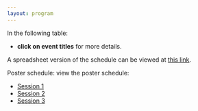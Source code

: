 ```yaml
---
layout: program
---
```


In the following table:
- **click on event titles** for more details.

A spreadsheet version of the schedule can be viewed at [this
link](https://docs.google.com/spreadsheets/d/1P9CUMVTAUvniNOvJa5Vwih_58MP6O04C/edit?usp=sharing&ouid=116357803512731351318&rtpof=true&sd=true).


Poster schedule: view the poster schedule:
- [Session
  1](https://docs.google.com/spreadsheets/d/1yeXYQdq2pFBFrvrEocplgUlkqyOWztpY/edit?gid=641226018#gid=641226018)
- [Session
  2](https://docs.google.com/spreadsheets/d/1yeXYQdq2pFBFrvrEocplgUlkqyOWztpY/edit?gid=689414560#gid=689414560)
- [Session 3](https://docs.google.com/spreadsheets/d/1yeXYQdq2pFBFrvrEocplgUlkqyOWztpY/edit?gid=1198973096#gid=1198973096)
